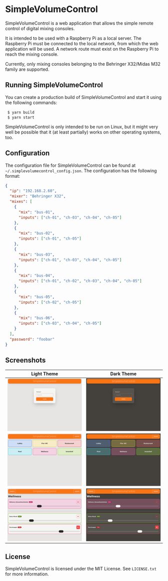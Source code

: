 # SimpleVolumeControl

SimpleVolumeControl is a web application
that allows the simple remote control of digital mixing consoles.

It is intended to be used with a Raspberry Pi as a local server.
The Raspberry Pi must be connected to the local network,
from which the web application will be used.
A network route must exist on the Raspberry Pi to reach the mixing console.

Currently, only mixing consoles belonging to the Behringer X32/Midas M32 family are supported.

## Running SimpleVolumeControl

You can create a production build of SimpleVolumeControl and start it using the following commands:

```
 $ yarn build
 $ yarn start
```

SimpleVolumeControl is only intended to be run on Linux,
but it might very well be possible that it (at least partially) works on other operating systems, too.

## Configuration

The configuration file for SimpleVolumeControl can be found at `~/.simplevolumecontrol_config.json`.
The configuration has the following format:

```json
{
  "ip": "192.168.2.60",
  "mixer": "Behringer X32",
  "mixes": [
    {
      "mix": "bus-01",
      "inputs": ["ch-01", "ch-03", "ch-04", "ch-05"]
    },
    {
      "mix": "bus-02",
      "inputs": ["ch-01", "ch-05"]
    },
    {
      "mix": "bus-03",
      "inputs": ["ch-01", "ch-03", "ch-04", "ch-05"]
    },
    {
      "mix": "bus-04",
      "inputs": ["ch-01", "ch-02", "ch-03", "ch-04", "ch-05"]
    },
    {
      "mix": "bus-05",
      "inputs": ["ch-02", "ch-05"]
    },
    {
      "mix": "bus-06",
      "inputs": ["ch-03", "ch-04", "ch-05"]
    }
  ],
  "password": "foobar"
}
```

## Screenshots
| Light Theme                                   | Dark Theme                                   |
|-----------------------------------------------|----------------------------------------------|
| ![Login](./screenshots/login-light.png)       | ![Login](./screenshots/login-dark.png)       |
| ![Overview](./screenshots/overview-light.png) | ![Overview](./screenshots/overview-dark.png) |
| ![Room](./screenshots/room-light.png)         | ![Room](./screenshots/room-dark.png)         |


## License

SimpleVolumeControl is licensed under the MIT License.
See `LICENSE.txt` for more information.
